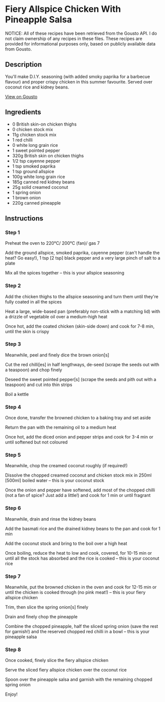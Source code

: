 # Fiery Allspice Chicken With Pineapple Salsa

NOTICE: All of these recipes have been retrieved from the Gousto API. I do not claim ownership of any recipes in these files. These recipes are provided for informational purposes only, based on publicly available data from Gousto.

## Description

You'll make D.I.Y. seasoning (with added smoky paprika for a barbecue flavour) and proper crispy chicken in this summer favourite. Served over coconut rice and kidney beans. 

[View on Gousto](https://www.gousto.co.uk/recipes/cookbook/fiery-jerk-chicken-pineapple-salsa)

## Ingredients

- 0 British skin-on chicken thighs
- 0 chicken stock mix
- 11g chicken stock mix
- 1 red chilli 
- 0 white long grain rice
- 1 sweet pointed pepper
- 320g British skin on chicken thighs
- 1/2 tsp cayenne pepper
- 1 tsp smoked paprika
- 1 tsp ground allspice
- 100g white long grain rice
- 185g canned red kidney beans
- 25g solid creamed coconut
- 1 spring onion
- 1 brown onion
- 220g canned pineapple	

## Instructions


### Step 1

Preheat the oven to 220°C/ 200°C (fan)/ gas 7

Add the ground allspice, smoked paprika, cayenne pepper (can't handle the heat? Go easy!), 1 tsp<span class="text-danger"> [2 tsp] </span>black pepper and a very large pinch of salt to a plate

Mix all the spices together – this is your allspice seasoning


### Step 2

Add the chicken thighs to the allspice seasoning and turn them until they're fully coated in all the spices

Heat a large, wide-based pan (preferably non-stick with a matching lid) with a drizzle of vegetable oil over a medium-high heat

Once hot, add the coated chicken (skin-side down) and cook for 7-8 min, until the skin is crispy


### Step 3

Meanwhile, peel and finely dice the brown onion<span class="text-danger">[s]</span>

Cut the red chilli<span class="text-danger">[es]</span> in half lengthways, de-seed (scrape the seeds out with a teaspoon) and chop finely

Deseed the sweet pointed pepper<span class="text-danger">[s]</span> (scrape the seeds and pith out with a teaspoon) and cut into thin strips

Boil a kettle


### Step 4

Once done, transfer the browned chicken to a baking tray and set aside

Return the pan with the remaining oil to a medium heat

Once hot, add the diced onion and pepper strips and cook for 3-4 min or until softened but not coloured


### Step 5

Meanwhile, chop the creamed coconut roughly (if required!)

Dissolve the chopped creamed coconut and chicken stock mix in 250ml<span class="text-danger"> [500ml]</span> boiled water – this is your coconut stock

Once the onion and pepper have softened, add most of the chopped chilli (not a fan of spice? Just add a little!) and cook for 1 min or until fragrant


### Step 6

Meanwhile, drain and rinse the kidney beans

Add the basmati rice and the drained kidney beans to the pan and cook for 1 min

Add the coconut stock and bring to the boil over a high heat

Once boiling, reduce the heat to low and cook, covered, for 10-15 min or until all the stock has absorbed and the rice is cooked – this is your coconut rice


### Step 7

Meanwhile, put the browned chicken in the oven and cook for 12-15 min or until the chicken is cooked through (no pink meat!) – this is your fiery allspice chicken

Trim, then slice the spring onion<span class="text-danger">[s]</span> finely

Drain and finely chop the pineapple

Combine the chopped pineapple, half the sliced spring onion (save the rest for garnish!) and the reserved chopped red chilli in a bowl – this is your pineapple salsa

### Step 8

Once cooked, finely slice the fiery allspice chicken

Serve the sliced fiery allspice chicken over the coconut rice

Spoon over the pineapple salsa and garnish with the remaining chopped spring onion

Enjoy!

